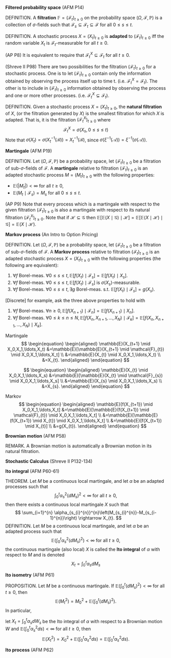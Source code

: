 **Filtered probability space** (AFM P14)

DEFINITION. A **filtration** $\mathbb{F}=\left(\mathcal{F}_{t}\right)_{t \geq 0}$ on the probability space $(\Omega, \mathcal{F}, \mathbb{P})$ is a collection of $\sigma$-fields such that $\mathcal{F}_{s} \subseteq \mathcal{F}_{t} \subseteq \mathcal{F}$ for all $0 \leq s \leq t$.



DEFINITION. A stochastic process $X=\left(X_{t}\right)_{t \geq 0}$ is **adapted** to $\left(\mathcal{F}_{t}\right)_{t \geq 0}$ iff the random variable $X_{t}$ is $\mathcal{F}_{t}$-measurable for all $t \geq 0$.

(AP P8) It is equivalent to require that $\mathcal{F}_{t}^{X} \subseteq \mathcal{F}_{t}$ for all  $t \geq 0$.

(Shreve II P98) There are two possibilities for the filtration $\left(\mathcal{F}_{t}\right)_{t \geq 0}$ for a stochastic process. One is to let $\left(\mathcal{F}_{t}\right)_{t \geq 0}$ contain only the information obtained by observing the process itself up to time t. (i.e. $\mathcal{F}_{t}^{X}=\mathcal{F}_{t}$). The other is to include in $\left(\mathcal{F}_{t}\right)_{t \geq 0}$ information obtained by observing the process and one or more other processes. (i.e. $\mathcal{F}_{t}^{X} \subsetneq \mathcal{F}_{t}$).



DEFINITION. Given a stochastic process $X=\left(X_{t}\right)_{t \geq 0}$, the **natural filtration** of $X$, (or the filtration generated by $X$) is the smallest filtration for which $X$ is adapted. That is, it is the filtration $\left(\mathcal{F}_{t}^{X}\right)_{t \geq 0}$ where
$$
\mathcal{F}_{t}^{X}=\sigma\left(X_{s}, 0 \leq s \leq t\right)
$$
Note that $\sigma(X_t)=\sigma\left(X_t^{-1}\left(\mathcal{B}\right)\right)=X_t^{-1}(\mathcal{B})$, since $\sigma\left(\xi^{-1}\left(\mathcal{A}\right)\right)=\xi^{-1}\left(\sigma\left(\mathcal{A}\right)\right)$.



**Martingale** (AFM P19)

DEFINITION. Let $(\Omega, \mathcal{F}, \mathbb{P})$ be a probability space, let $\left(\mathcal{F}_{t}\right)_{t \geq 0}$ be a filtration of sub-$\sigma$-fields of $\mathcal{F}$. A **martingale** relative to filtration $\left(\mathcal{F}_{t}\right)_{t \geq 0}$ is an adapted stochastic process $M=\left(M_{t}\right)_{t \geq 0}$ with the following properties:
- $\mathbb{E}\left(\left|M_{t}\right|\right)<\infty$ for all $t \geq 0$,
- $\mathbb{E}\left(M_{t} \mid \mathcal{F}_{s}\right)=M_{s}$ for all $0 \leq s \leq t$.

(AP P9) Note that every process which is a martingale with respect to the given filtration $\left(\mathcal{F}_{t}\right)_{t \geq 0}$ is also a martingale with respect to its natural filtration $\left(\mathcal{F}_{t}^{X}\right)_{t \geq 0}$. Note that if $\mathcal{H} \subseteq \mathcal{G}$ then $\mathbb{E}[\mathbb{E}(X \mid \mathcal{G}) \mid \mathcal{H}]=\mathbb{E}[\mathbb{E}(X \mid \mathcal{H}) \mid \mathcal{G}]=\mathbb{E}(X \mid \mathcal{H})$.



**Markov process** (An Intro to Option Pricing)

DEFINITION. Let $(\Omega, \mathcal{F}, \mathbb{P})$ be a probability space,  let $\left(\mathcal{F}_{t}\right)_{t \geq 0}$ be a filtration of sub-$\sigma$-fields of $\mathcal{F}$. A **Markov process** relative to filtration $\left(\mathcal{F}_{t}\right)_{t \geq 0}$ is an adapted stochastic process $X=\left(X_{t}\right)_{t \geq 0}$ with the following properties (the following are equivalent):

1. $\forall f$ Borel-meas. $\forall 0 \leq s \leq t, \mathbb{E}[f(X_{t}) \mid \mathcal{F}_{s}]=\mathbb{E}[f(X_{t}) \mid X_{s}]$.
2. $\forall f$ Borel-meas. $\forall 0 \leq s \leq t, \mathbb{E}[f(X_{t}) \mid \mathcal{F}_{s}]$ is $\sigma\left(X_{s}\right)$-measurable.
3. $\forall f$ Borel-meas. $\forall 0 \leq s \leq t, \exists g$ Borel-meas. s.t. $\mathbb{E}[f(X_{t}) \mid \mathcal{F}_{s}]=g(X_{s})$.

[Discrete] for example, ask the three above properties to hold with

1. $\forall f$ Borel-meas. $\forall n \geq 0, \mathbb{E}[f(X_{n+1}) \mid \mathcal{F}_{n}]=\mathbb{E}[f(X_{n+1}) \mid X_{n}]$.
2. $\forall f$ Borel-meas. $\forall 0 \leq k \leq n \leq N, \mathbb{E}[f(X_{n},X_{n+1},\ldots,X_{N}) \mid \mathcal{F}_{k}]=\mathbb{E}[f(X_{n},X_{n+1},\ldots,X_{N}) \mid X_{k}]$.



Martingale
$$
\begin{equation}
\begin{aligned}
\mathbb{E}(X_{t+1} \mid X_0,X_1,\ldots,X_t)
&=\mathbb{E}[\mathbb{E}(X_{t+1} \mid \mathcal{F}_{t}) \mid X_0,X_1,\ldots,X_t]
\\
&=\mathbb{E}(X_{t} \mid X_0,X_1,\ldots,X_t)
\\
&=X_{t}.
\end{aligned}
\end{equation}
$$

$$
\begin{equation}
\begin{aligned}
\mathbb{E}(X_{t} \mid X_0,X_1,\ldots,X_s)
&=\mathbb{E}[\mathbb{E}(X_{t} \mid \mathcal{F}_{s}) \mid X_0,X_1,\ldots,X_s]
\\
&=\mathbb{E}(X_{s} \mid X_0,X_1,\ldots,X_s)
\\
&=X_{s}.
\end{aligned}
\end{equation}
$$

Markov
$$
\begin{equation}
\begin{aligned}
\mathbb{E}[f(X_{t+1}) \mid X_0,X_1,\ldots,X_t]
&=\mathbb{E}[\mathbb{E}(f(X_{t+1}) \mid \mathcal{F}_{t}) \mid X_0,X_1,\ldots,X_t]
\\
&=\mathbb{E}[\mathbb{E}(f(X_{t+1}) \mid X_{t}) \mid X_0,X_1,\ldots,X_t]
\\
&=\mathbb{E}[f(X_{t+1}) \mid X_{t}]
\\
&=g(X_{t}).
\end{aligned}
\end{equation}
$$



**Brownian motion** (AFM P58)

REMARK. A Brownian motion is automatically a Brownian motion in its natural filtration.



**Stochastic Calculus** (Shreve II P132-134)

**Ito integral** (AFM P60-61)

THEOREM. Let $M$ be a continuous local martingale, and let $\alpha$ be an adapted processes such that
$$
\int_{0}^{t} \alpha_{s}^{2} \left(d M_{s}\right)^{2}<\infty \text { for all } t \geq 0,
$$
then there exists a continuous local martingale $X$ such that
$$
\sum_{i=1}^{n} \alpha_{s_{i}^{n}}^{n}\left(M_{s_{i}^{n}}-M_{s_{i-1}^{n}}\right) \rightarrow X_{t}.
$$
DEFINITION. Let $M$ be a continuous local martingale, and let $\alpha$ be an adapted process such that
$$
\mathbb{E}\left(\int_{0}^{t} \alpha_{s}^{2} \left(d M_{s}\right)^{2}\right)<\infty \text { for all } t \geq 0,
$$
the continuous martingale (also local) $X$ is called the **Ito integral** of $\alpha$ with respect to $M$ and is denoted
$$
X_{t}=\int_{0}^{t} \alpha_{s} d M_{s}
$$



**Ito isometry** (AFM P61)

PROPOSITION. Let $M$ be a continuous martingale. If $\mathbb{E}\left(\int_{0}^{t} \left(d M_{s}\right)^{2}\right)<\infty$ for all $t \geq 0$, then
$$
\mathbb{E}\left(M_{t}^{2}\right)=M_{0}^{2}+\mathbb{E}\left(\int_{0}^{t} \left(d M_{s}\right)^{2}\right).
$$
In particular,

let $X_{t}=\int_{0}^{t} \alpha_{s} d W_{s}$ be the Ito integral of $\alpha$ with respect to a Brownian motion $W$ and $\mathbb{E}(\int_{0}^{t} \alpha_{s}^{2} d s)<\infty$ for all $t \geq 0$, then
$$
\mathbb{E}\left(X_{t}^{2}\right)=X_{0}^{2}+\mathbb{E}\left(\int_{0}^{t} \alpha_{s}^{2} d s\right)=\mathbb{E}\left(\int_{0}^{t} \alpha_{s}^{2} d s\right).
$$



**Ito process** (AFM P62)

